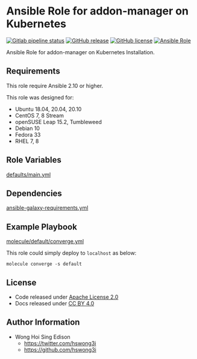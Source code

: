 # Ansible Role for addon-manager on Kubernetes

[![Gitlab pipeline status](https://img.shields.io/gitlab/pipeline/alvistack/ansible-role-kubernetes_addon_manager/master)](https://gitlab.com/alvistack/ansible-role-kubernetes_addon_manager/-/pipelines)
[![GitHub release](https://img.shields.io/github/release/alvistack/ansible-role-kubernetes_addon_manager.svg)](https://github.com/alvistack/ansible-role-kubernetes_addon_manager/releases)
[![GitHub license](https://img.shields.io/github/license/alvistack/ansible-role-kubernetes_addon_manager.svg)](https://github.com/alvistack/ansible-role-kubernetes_addon_manager/blob/master/LICENSE)
[![Ansible Role](https://img.shields.io/badge/galaxy-alvistack.kubernetes_addon_manager-blue.svg)](https://galaxy.ansible.com/alvistack/kubernetes_addon_manager)

Ansible Role for addon-manager on Kubernetes Installation.

## Requirements

This role require Ansible 2.10 or higher.

This role was designed for:

  - Ubuntu 18.04, 20.04, 20.10
  - CentOS 7, 8 Stream
  - openSUSE Leap 15.2, Tumbleweed
  - Debian 10
  - Fedora 33
  - RHEL 7, 8

## Role Variables

[defaults/main.yml](defaults/main.yml)

## Dependencies

[ansible-galaxy-requirements.yml](ansible-galaxy-requirements.yml)

## Example Playbook

[molecule/default/converge.yml](molecule/default/converge.yml)

This role could simply deploy to `localhost` as below:

    molecule converge -s default

## License

  - Code released under [Apache License 2.0](LICENSE)
  - Docs released under [CC BY 4.0](http://creativecommons.org/licenses/by/4.0/)

## Author Information

  - Wong Hoi Sing Edison
      - <https://twitter.com/hswong3i>
      - <https://github.com/hswong3i>
